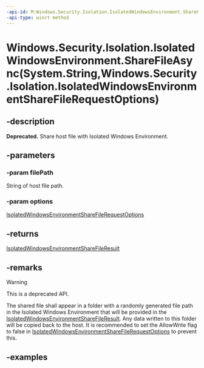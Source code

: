 ```yaml
---
-api-id: M:Windows.Security.Isolation.IsolatedWindowsEnvironment.ShareFileAsync(System.String,Windows.Security.Isolation.IsolatedWindowsEnvironmentShareFileRequestOptions)
-api-type: winrt method
---
```


# Windows.Security.Isolation.IsolatedWindowsEnvironment.ShareFileAsync(System.String,Windows.Security.Isolation.IsolatedWindowsEnvironmentShareFileRequestOptions)

<!--
public Windows.Foundation.IAsyncOperation<Windows.Security.Isolation.IsolatedWindowsEnvironmentShareFileResult> ShareFileAsync (string filePath, Windows.Security.Isolation.IsolatedWindowsEnvironmentShareFileRequestOptions options);
-->

## -description

**Deprecated.** Share host file with Isolated Windows Environment.

## -parameters

### -param filePath

String of host file path.

### -param options

[IsolatedWindowsEnvironmentShareFileRequestOptions](isolatedwindowsenvironmentsharefilerequestoptions.md)

## -returns

[IsolatedWindowsEnvironmentShareFileResult](isolatedwindowsenvironmentsharefileresult.md)

## -remarks

> [!WARNING]
> This is a deprecated API.

The shared file shall appear in a folder with a randomly generated file path in the Isolated Windows Environment that will be provided in the [IsolatedWindowsEnvironmentShareFileResult](isolatedwindowsenvironmentsharefileresult.md). Any data written to this folder will be copied back to the host. It is recommended to set the AllowWrite flag to false in [IsolatedWindowsEnvironmentShareFileRequestOptions](isolatedwindowsenvironmentsharefilerequestoptions.md) to prevent this.

## -examples
